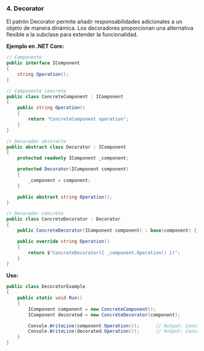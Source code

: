 ### **4. Decorator**

El patrón Decorator permite añadir responsabilidades adicionales a un objeto de manera dinámica. Los decoradores proporcionan una alternativa flexible a la subclase para extender la funcionalidad.

**Ejemplo en .NET Core:**

```csharp
// Componente
public interface IComponent
{
    string Operation();
}

// Componente concreto
public class ConcreteComponent : IComponent
{
    public string Operation()
    {
        return "ConcreteComponent operation";
    }
}

// Decorador abstracto
public abstract class Decorator : IComponent
{
    protected readonly IComponent _component;

    protected Decorator(IComponent component)
    {
        _component = component;
    }

    public abstract string Operation();
}

// Decorador concreto
public class ConcreteDecorator : Decorator
{
    public ConcreteDecorator(IComponent component) : base(component) { }

    public override string Operation()
    {
        return $"ConcreteDecorator({ _component.Operation() })";
    }
}
```

**Uso:**

```csharp
public class DecoratorExample
{
    public static void Run()
    {
        IComponent component = new ConcreteComponent();
        IComponent decorated = new ConcreteDecorator(component);

        Console.WriteLine(component.Operation());      // Output: ConcreteComponent operation
        Console.WriteLine(decorated.Operation());      // Output: ConcreteDecorator(ConcreteComponent operation)
    }
}
```